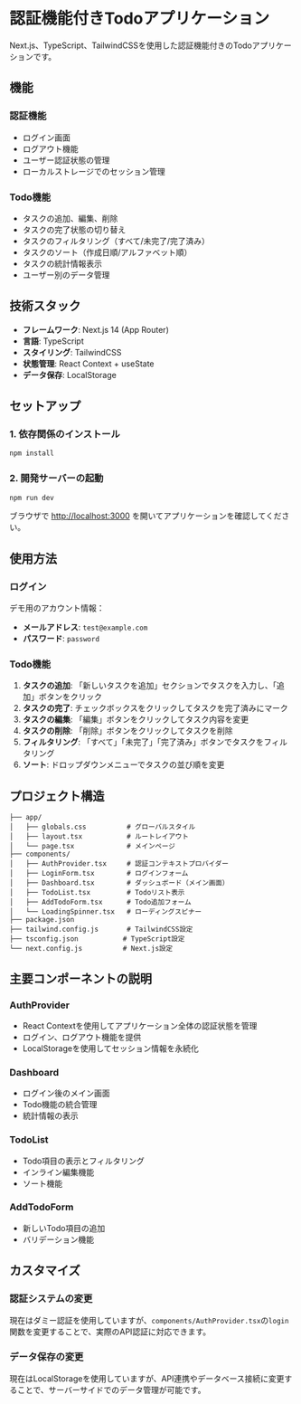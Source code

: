 # 認証機能付きTodoアプリケーション

Next.js、TypeScript、TailwindCSSを使用した認証機能付きのTodoアプリケーションです。

## 機能

### 認証機能
- ログイン画面
- ログアウト機能
- ユーザー認証状態の管理
- ローカルストレージでのセッション管理

### Todo機能
- タスクの追加、編集、削除
- タスクの完了状態の切り替え
- タスクのフィルタリング（すべて/未完了/完了済み）
- タスクのソート（作成日順/アルファベット順）
- タスクの統計情報表示
- ユーザー別のデータ管理

## 技術スタック

- **フレームワーク**: Next.js 14 (App Router)
- **言語**: TypeScript
- **スタイリング**: TailwindCSS
- **状態管理**: React Context + useState
- **データ保存**: LocalStorage

## セットアップ

### 1. 依存関係のインストール

```bash
npm install
```

### 2. 開発サーバーの起動

```bash
npm run dev
```

ブラウザで [http://localhost:3000](http://localhost:3000) を開いてアプリケーションを確認してください。

## 使用方法

### ログイン

デモ用のアカウント情報：
- **メールアドレス**: `test@example.com`
- **パスワード**: `password`

### Todo機能

1. **タスクの追加**: 「新しいタスクを追加」セクションでタスクを入力し、「追加」ボタンをクリック
2. **タスクの完了**: チェックボックスをクリックしてタスクを完了済みにマーク
3. **タスクの編集**: 「編集」ボタンをクリックしてタスク内容を変更
4. **タスクの削除**: 「削除」ボタンをクリックしてタスクを削除
5. **フィルタリング**: 「すべて」「未完了」「完了済み」ボタンでタスクをフィルタリング
6. **ソート**: ドロップダウンメニューでタスクの並び順を変更

## プロジェクト構造

```
├── app/
│   ├── globals.css          # グローバルスタイル
│   ├── layout.tsx           # ルートレイアウト
│   └── page.tsx             # メインページ
├── components/
│   ├── AuthProvider.tsx     # 認証コンテキストプロバイダー
│   ├── LoginForm.tsx        # ログインフォーム
│   ├── Dashboard.tsx        # ダッシュボード（メイン画面）
│   ├── TodoList.tsx         # Todoリスト表示
│   ├── AddTodoForm.tsx      # Todo追加フォーム
│   └── LoadingSpinner.tsx   # ローディングスピナー
├── package.json
├── tailwind.config.js       # TailwindCSS設定
├── tsconfig.json           # TypeScript設定
└── next.config.js          # Next.js設定
```

## 主要コンポーネントの説明

### AuthProvider
- React Contextを使用してアプリケーション全体の認証状態を管理
- ログイン、ログアウト機能を提供
- LocalStorageを使用してセッション情報を永続化

### Dashboard
- ログイン後のメイン画面
- Todo機能の統合管理
- 統計情報の表示

### TodoList
- Todo項目の表示とフィルタリング
- インライン編集機能
- ソート機能

### AddTodoForm
- 新しいTodo項目の追加
- バリデーション機能

## カスタマイズ

### 認証システムの変更
現在はダミー認証を使用していますが、`components/AuthProvider.tsx`の`login`関数を変更することで、実際のAPI認証に対応できます。

### データ保存の変更
現在はLocalStorageを使用していますが、API連携やデータベース接続に変更することで、サーバーサイドでのデータ管理が可能です。